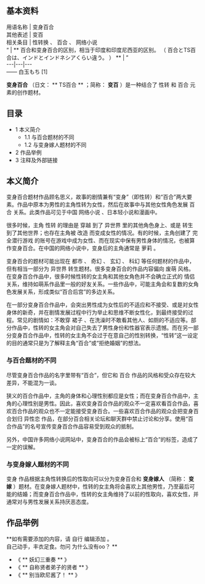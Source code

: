 **基本资料**  
---  
用语名称  |  变身百合   
其他表述  |  变百   
相关条目  |  性转换  、  百合  、  网络小说   
“  |  ** 百合和变身百合的区别，相当于印度和印度尼西亚的区别。  （  百合とTS百合は、インドとインドネシアくらい違う。  ）  ** |  ”   
---|---|---  
——  白玉もち  [1]  
  
**变身百合** （日文： ** TS百合  ** ；简称： **变百** ）是一种结合了  性转  和  百合  元素的创作题材。

##  目录

  * 1  本义简介 
    * 1.1  与百合题材的不同 
    * 1.2  与变身嫁人题材的不同 
  * 2  作品举例 
  * 3  注释及外部链接 

##  本义简介

变身百合题材作品顾名思义，故事的剧情兼有“变身”（即性转）和“百合”两大要素。作品中原本为男性的主角性转为女性，然后在故事中与其他女性角色发展  百合
关系。此类作品可见于中国  网络小说  、日本轻小说和漫画中。

很多时候，主角  性转  的理由是  穿越  到了  异世界  里的其他角色身上、或是  转生  到了其他世界；也存在主角被  改造
而变成女性的情况。有的时候，主角创建了  完全潜行游戏
的账号在游戏中成为女性、而在现实中保有男性身体的情况，也被算作变身百合。在中国的网络小说中，变身后的主角通常是  萝莉  。

变身百合的题材可能出现在  都市  、  奇幻  、  玄幻  、  科幻  等任何题材的作品中，但有相当一部分为  异世界
转生题材。很多变身百合的作品内容偏向  废萌  风格。在变身百合作品中，很多时候性转的女主角和其他女角色并不会确立正式的  情侣
关系，维持如萌系作品里一般的好友关系。一些作品中，可能主角会和复数的女角色发展关系，形成类似“百合后宫”的多边关系。

在一部分变身百合作品中，会突出男性成为女性后的不适应和不接受、或是对女性身体的新奇，并在剧情发展过程中行为举止和思维不断女性化，到最终接受的过程。常见的剧情如：不敢穿
裙子
、在洗澡时不敢看其他人、如厕的不适应等。部分作品中，性转的女主角会对自己失去了男性身份和性器官表示遗憾。而在另一部分变身百合作品中，性转的女主角不会过于在意自己的性别转换，“性转”这一设定的目的通常只是为了解释主角“百合”或“拒绝婚姻”的想法。

###  与百合题材的不同

尽管变身百合作品的名字里带有“百合”，但它和  百合  作品的风格和受众存在较大差异，不能混为一谈。

狭义的百合作品中，主角的身体和心理性别都应是女性；而在变身百合作品中，主角的心理性别是男性。因此，喜欢变身百合作品的观众不一定喜欢看百合作品，喜欢百合作品的观众也不一定能接受变身百合。一些喜欢百合作品的观众会把变身百合划归
异性恋  作品，在部分百合相关论坛和聊天群中禁止讨论和分享。使用“百合作品”的名号宣传变身百合作品容易受到观众的抵制。

另外，中国许多网络小说网站中，变身百合的作品会被标上“百合”的标签，造成了一定的误解。

###  与变身嫁人题材的不同

变身  作品根据主角性转换后的性取向可以分为变身百合和 **变身嫁人** （简称： **变嫁**
）题材。在变身嫁人题材中，性转的女主角将会喜欢上其他男性，乃至最后可能的结婚；而变身百合作品中，性转的女主角维持了以前的性取向，喜欢女性，并通常对与男性发展关系持厌恶态度。

##  作品举例

**如有需要添加的内容，请 自行  编辑添加  。  
自己动手，丰衣足食。勿问  为什么没有oo？  **

  * 《 ** 妖幻三重奏  ** 》 
  * 《 ** 自称贤者弟子的贤者  ** 》 
  * 《 ** 别当欧尼酱了！  ** 》 